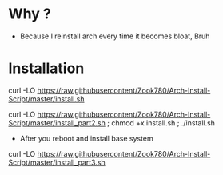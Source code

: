 # Why ?

 + Because I reinstall arch every time it becomes bloat, Bruh

# Installation

curl -LO https://raw.githubusercontent/Zook780/Arch-Install-Script/master/install.sh

curl -LO https://raw.githubusercontent/Zook780/Arch-Install-Script/master/install_part2.sh ; chmod +x install.sh ; ./install.sh

 + After you reboot and install base system 

curl -LO https://raw.githubusercontent/Zook780/Arch-Install-Script/master/install_part3.sh
